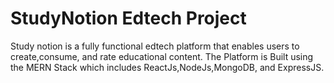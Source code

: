 # StudyNotion Edtech Project

Study notion is a fully functional edtech platform that enables users
to create,consume, and rate educational content. The Platform is
Built using the MERN Stack which includes ReactJs,NodeJs,MongoDB,
and ExpressJS.
